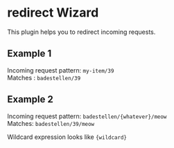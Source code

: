 # redirect Wizard

This plugin helps you to redirect incoming requests. 

## Example 1

Incoming request pattern: `my-item/39`  
Matches : `badestellen/39`

## Example 2

Incoming request pattern: `badestellen/{whatever}/meow`  
Matches: `badestellen/39/meow`

Wildcard expression looks like `{wildcard}`
